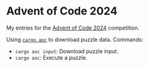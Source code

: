 Advent of Code 2024
===================

My entries for the [Advent of Code 2024](https://adventofcode.com/2024/) competition.

Using [`cargo aoc`](https://github.com/gobanos/cargo-aoc) to download puzzle data. Commands:

* `cargo aoc input`: Download puzzle input.
* `cargo aoc`: Execute a puzzle.
